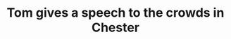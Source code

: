 ---
title: Tom gives a speech to the crowds in Chester
subject: toms_speech
image: toms_bma_speech_grey.jpg
link: https://www.facebook.com/plugins/video.php?href=https%3A%2F%2Fwww.facebook.com%2FBMAmersey%2Fvideos%2F1217182064966853%2F&show_text=0&width=560
alt: Toms BMA speech in Chester
description: 'Tom is a jounior doctor and gave a pasionate speech on behalf of the BMA regarding the recent doctors strike to on the streets in the centre of Chester in 2016'
---